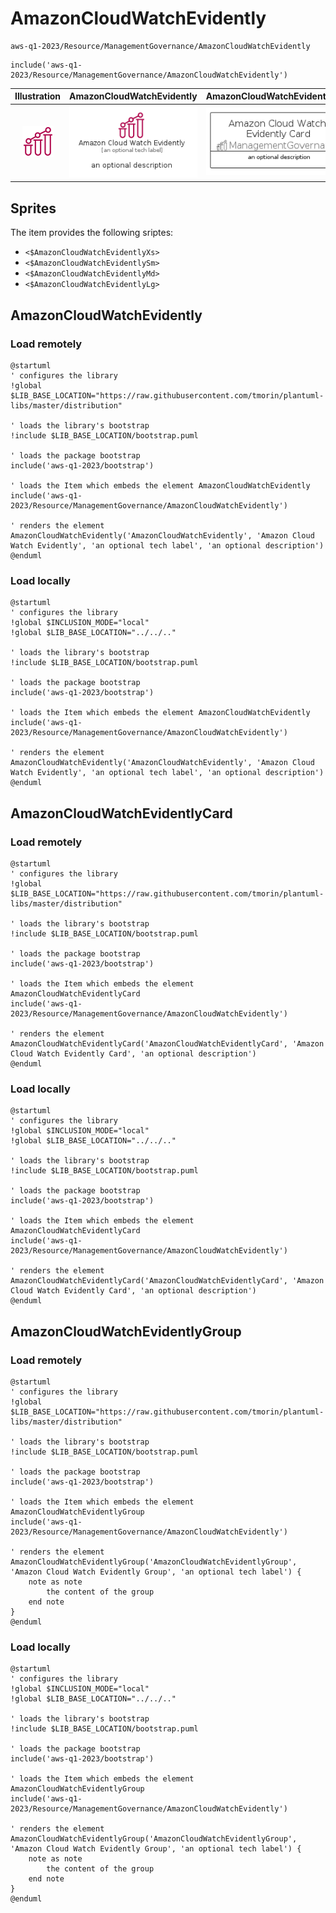 # AmazonCloudWatchEvidently


```text
aws-q1-2023/Resource/ManagementGovernance/AmazonCloudWatchEvidently
```

```text
include('aws-q1-2023/Resource/ManagementGovernance/AmazonCloudWatchEvidently')
```



| Illustration | AmazonCloudWatchEvidently | AmazonCloudWatchEvidentlyCard | AmazonCloudWatchEvidentlyGroup |
| :---: | :---: | :---: | :---: |
| ![illustration for Illustration](../../../aws-q1-2023/Resource/ManagementGovernance/AmazonCloudWatchEvidently.png) | ![illustration for AmazonCloudWatchEvidently](../../../aws-q1-2023/Resource/ManagementGovernance/AmazonCloudWatchEvidently.Local.png) | ![illustration for AmazonCloudWatchEvidentlyCard](../../../aws-q1-2023/Resource/ManagementGovernance/AmazonCloudWatchEvidentlyCard.Local.png) | ![illustration for AmazonCloudWatchEvidentlyGroup](../../../aws-q1-2023/Resource/ManagementGovernance/AmazonCloudWatchEvidentlyGroup.Local.png) |



## Sprites
The item provides the following sriptes:

- `<$AmazonCloudWatchEvidentlyXs>`
- `<$AmazonCloudWatchEvidentlySm>`
- `<$AmazonCloudWatchEvidentlyMd>`
- `<$AmazonCloudWatchEvidentlyLg>`





## AmazonCloudWatchEvidently

### Load remotely
```plantuml
@startuml
' configures the library
!global $LIB_BASE_LOCATION="https://raw.githubusercontent.com/tmorin/plantuml-libs/master/distribution"

' loads the library's bootstrap
!include $LIB_BASE_LOCATION/bootstrap.puml

' loads the package bootstrap
include('aws-q1-2023/bootstrap')

' loads the Item which embeds the element AmazonCloudWatchEvidently
include('aws-q1-2023/Resource/ManagementGovernance/AmazonCloudWatchEvidently')

' renders the element
AmazonCloudWatchEvidently('AmazonCloudWatchEvidently', 'Amazon Cloud Watch Evidently', 'an optional tech label', 'an optional description')
@enduml
```

### Load locally
```plantuml
@startuml
' configures the library
!global $INCLUSION_MODE="local"
!global $LIB_BASE_LOCATION="../../.."

' loads the library's bootstrap
!include $LIB_BASE_LOCATION/bootstrap.puml

' loads the package bootstrap
include('aws-q1-2023/bootstrap')

' loads the Item which embeds the element AmazonCloudWatchEvidently
include('aws-q1-2023/Resource/ManagementGovernance/AmazonCloudWatchEvidently')

' renders the element
AmazonCloudWatchEvidently('AmazonCloudWatchEvidently', 'Amazon Cloud Watch Evidently', 'an optional tech label', 'an optional description')
@enduml
```

## AmazonCloudWatchEvidentlyCard

### Load remotely
```plantuml
@startuml
' configures the library
!global $LIB_BASE_LOCATION="https://raw.githubusercontent.com/tmorin/plantuml-libs/master/distribution"

' loads the library's bootstrap
!include $LIB_BASE_LOCATION/bootstrap.puml

' loads the package bootstrap
include('aws-q1-2023/bootstrap')

' loads the Item which embeds the element AmazonCloudWatchEvidentlyCard
include('aws-q1-2023/Resource/ManagementGovernance/AmazonCloudWatchEvidently')

' renders the element
AmazonCloudWatchEvidentlyCard('AmazonCloudWatchEvidentlyCard', 'Amazon Cloud Watch Evidently Card', 'an optional description')
@enduml
```

### Load locally
```plantuml
@startuml
' configures the library
!global $INCLUSION_MODE="local"
!global $LIB_BASE_LOCATION="../../.."

' loads the library's bootstrap
!include $LIB_BASE_LOCATION/bootstrap.puml

' loads the package bootstrap
include('aws-q1-2023/bootstrap')

' loads the Item which embeds the element AmazonCloudWatchEvidentlyCard
include('aws-q1-2023/Resource/ManagementGovernance/AmazonCloudWatchEvidently')

' renders the element
AmazonCloudWatchEvidentlyCard('AmazonCloudWatchEvidentlyCard', 'Amazon Cloud Watch Evidently Card', 'an optional description')
@enduml
```

## AmazonCloudWatchEvidentlyGroup

### Load remotely
```plantuml
@startuml
' configures the library
!global $LIB_BASE_LOCATION="https://raw.githubusercontent.com/tmorin/plantuml-libs/master/distribution"

' loads the library's bootstrap
!include $LIB_BASE_LOCATION/bootstrap.puml

' loads the package bootstrap
include('aws-q1-2023/bootstrap')

' loads the Item which embeds the element AmazonCloudWatchEvidentlyGroup
include('aws-q1-2023/Resource/ManagementGovernance/AmazonCloudWatchEvidently')

' renders the element
AmazonCloudWatchEvidentlyGroup('AmazonCloudWatchEvidentlyGroup', 'Amazon Cloud Watch Evidently Group', 'an optional tech label') {
    note as note
        the content of the group
    end note
}
@enduml
```

### Load locally
```plantuml
@startuml
' configures the library
!global $INCLUSION_MODE="local"
!global $LIB_BASE_LOCATION="../../.."

' loads the library's bootstrap
!include $LIB_BASE_LOCATION/bootstrap.puml

' loads the package bootstrap
include('aws-q1-2023/bootstrap')

' loads the Item which embeds the element AmazonCloudWatchEvidentlyGroup
include('aws-q1-2023/Resource/ManagementGovernance/AmazonCloudWatchEvidently')

' renders the element
AmazonCloudWatchEvidentlyGroup('AmazonCloudWatchEvidentlyGroup', 'Amazon Cloud Watch Evidently Group', 'an optional tech label') {
    note as note
        the content of the group
    end note
}
@enduml
```

